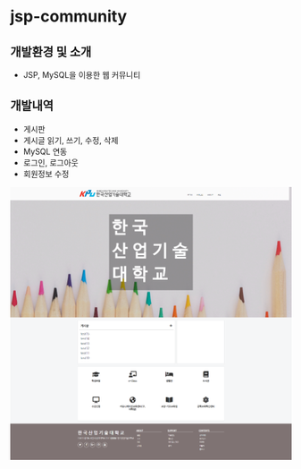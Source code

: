 # jsp-community
## 개발환경 및 소개
* JSP, MySQL을 이용한 웹 커뮤니티

## 개발내역
* 게시판
* 게시글 읽기, 쓰기, 수정, 삭제
* MySQL 연동
* 로그인, 로그아웃
* 회원정보 수정

![readme](./readme.png)
